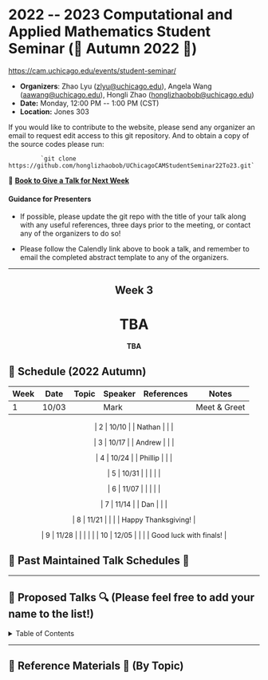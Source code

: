 # 2022 -- 2023 Computational and Applied Mathematics Student Seminar (🍂 Autumn 2022 🌰)

https://cam.uchicago.edu/events/student-seminar/

- **Organizers**: Zhao Lyu (zlyu@uchicago.edu), Angela Wang (aawang@uchicago.edu), Hongli Zhao (honglizhaobob@uchicago.edu)
- **Date:** Monday, 12:00 PM -- 1:00 PM (CST)
- **Location:** Jones 303  
  
If you would like to contribute to the website, please send any organizer  an email to request edit access to this git repository. And to obtain a copy of the source codes please run:

             `git clone https://github.com/honglizhaobob/UChicagoCAMStudentSeminar22To23.git`


📌 [**Book to Give a Talk for Next Week**](https://calendly.com/camseminar/30min)

#### Guidance for Presenters

- If possible, please update the git repo with the title of your talk along with any useful references, three days prior to the meeting, or contact any of the organizers to do so!

- Please follow the Calendly link above to book a talk, and remember to email the completed abstract template to any of the organizers.

--------------

<div align="center">
  <h2>  Week 3  </h2>
  <h1>   TBA </h1>
  <strong> TBA  </strong>
</div>


## 📅 Schedule (2022 Autumn)
<div align="center">

| Week | Date   | Topic | Speaker                  | References | Notes |
| ---- | -----  | ----  | ----                     | ----       | ----  |
| 1    | 10/03  |       | Mark                     |            |        Meet \& Greet         |

| 2    | 10/10  |       | Nathan                   |            |                              |

| 3    | 10/17  |       | Andrew           		   |            |                              |

| 4    | 10/24  |       | Phillip                  |            |                              |

| 5    | 10/31  |       |          				   |            |                              |

| 6    | 11/07  |       |      				       |            |                              |

| 7    | 11/14  |       | Dan        		       |            |                              |

| 8    | 11/21  |       |       		           |            |   Happy Thanksgiving!        |

| 9    | 11/28  |       |        		           |            |                              |
| 10   | 12/05  |       |         			       |            |   Good luck with finals!     |


  
</div>

## 📅 Past Maintained Talk Schedules 📅



---------


## 🔎 Proposed Talks 🔍 (Please feel free to add your name to the list!)

<details>
<summary>Table of Contents</summary>

###### 1. 



<br>[Back to top](#References)
</details>


----------
## 🔬 Reference Materials 🔬 (By Topic)









